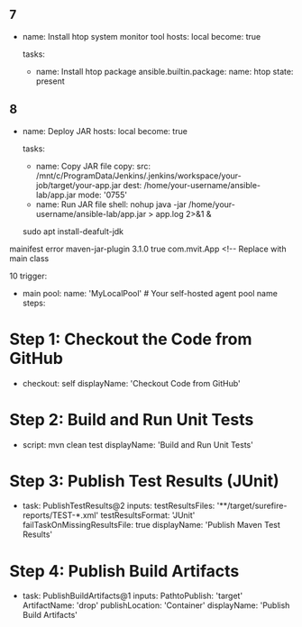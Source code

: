 7
---
- name: Install htop system monitor tool
  hosts: local
  become: true
  
  tasks:
    - name: Install htop package
    ansible.builtin.package:
      name: htop
      state: present

8
---
- name: Deploy JAR
  hosts: local
  become: true
  
  tasks:
    - name: Copy JAR file
      copy:
        src: /mnt/c/ProgramData/Jenkins/.jenkins/workspace/your-job/target/your-app.jar
        dest: /home/your-username/ansible-lab/app.jar
        mode: '0755'
    - name: Run JAR file
      shell: nohup java -jar /home/your-username/ansible-lab/app.jar > app.log 2>&1 &

  sudo apt install-deafult-jdk

mainifest error
<build>
<plugins>
<plugin>
<artifactId>maven-jar-plugin</artifactId>
<version>3.1.0</version>
<configuration>
<archive>
<manifest>
<addClasspath>true</addClasspath>
<mainClass>com.mvit.App</mainClass> <!-- Replace with main class
</manifest>
</archive>
</configuration>
</plugin>
</plugins>
</build>

10
trigger:
 - main
pool:
  name: 'MyLocalPool' # Your self-hosted agent pool name
steps:
# Step 1: Checkout the Code from GitHub
- checkout: self
  displayName: 'Checkout Code from GitHub'
# Step 2: Build and Run Unit Tests
- script: mvn clean test
  displayName: 'Build and Run Unit Tests'
# Step 3: Publish Test Results (JUnit)
- task: PublishTestResults@2
  inputs:
    testResultsFiles: '**/target/surefire-reports/TEST-*.xml'
    testResultsFormat: 'JUnit'
    failTaskOnMissingResultsFile: true
displayName: 'Publish Maven Test Results'
# Step 4: Publish Build Artifacts
- task: PublishBuildArtifacts@1
  inputs:
    PathtoPublish: 'target'
    ArtifactName: 'drop'
    publishLocation: 'Container'
  displayName: 'Publish Build Artifacts'
